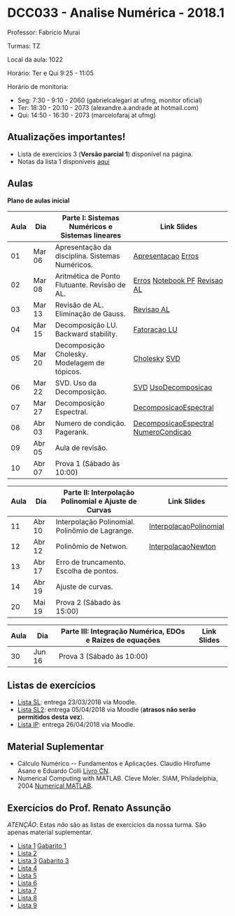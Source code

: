﻿DCC033 - Analise Numérica - 2018.1
==================================

Professor: Fabricio Murai

Turmas: TZ

Local da aula: 1022

Horário: Ter e Qui 9:25 - 11:05

Horário de monitoria:

 * Seg: 7:30 - 9:10 - 2060 (gabrielcalegari at ufmg, monitor oficial)
 * Ter: 18:30 - 20:10 - 2073 (alexandre.a.andrade at hotmail.com)
 * Qui: 14:50 - 16:30 - 2073 (marcelofaraj at ufmg)



Atualizações importantes!
-------------------------
 * Lista de exercícios 3 (**Versão parcial 1**) disponível na página.
 * Notas da lista 1 disponíveis [aqui](https://docs.google.com/spreadsheets/d/1JBNt5ETcFQLfBDUVJyC8JDJnn6jJs_tcqGOYpMQ1FUg/edit?usp=sharing)


Aulas
-----

**Plano de aulas inicial**

|Aula  |  Dia     | Parte I: Sistemas Numéricos e Sistemas lineares | Link Slides |
|------|----------|--------------------------------------------------------------|-------------|
|01|Mar 06| Apresentação da disciplina. Sistemas Numéricos.  | [Apresentacao] [Erros]|
|02|Mar 08| Aritmética de Ponto Flutuante. Revisão de AL. | [Erros] [Notebook PF] [Revisao AL]|
|03|Mar 13| Revisão de AL. Eliminação de Gauss. | [Revisao AL] |
|04|Mar 15| Decomposição LU. Backward stability. | [Fatoracao LU] |
|05|Mar 20| Decomposição Cholesky. Modelagem de tópicos. | [Cholesky] [SVD] |
|06|Mar 22| SVD. Uso da Decomposição. | [SVD] [UsoDecomposicao] |
|07|Mar 27| Decomposição Espectral. | [DecomposicaoEspectral]|
|08|Abr 03| Numero de condição. Pagerank. | [DecomposicaoEspectral] [NumeroCondicao] |
|09|Abr 05| Aula de revisão. ||
|10|Abr 07| Prova 1 (Sábado às 10:00)  ||

|Aula  |  Dia     | Parte II: Interpolação Polinomial e Ajuste de Curvas | Link Slides |
|------|----------|--------------------------------------------------------------|-------------|
|11 |Abr 10 | Interpolação Polinomial. Polinômio de Lagrange.  | [InterpolacaoPolinomial]|
|12 |Abr 12 | Polinômio de Netwon.  | [InterpolacaoNewton]|
|13 |Abr 17 | Erro de truncamento. Escolha de pontos.  | |
|14 |Abr 19 | Ajuste de curvas.  | |
|20 | Mai 19  | Prova 2 (Sábado às 15:00)                        | |


|Aula  |  Dia     | Parte III: Integração Numérica, EDOs e Raízes de equações    | Link Slides |
|------|----------|--------------------------------------------------------------|-------------|
|30 |Jun 16| Prova 3 (Sábado às 10:00)                                           |             |


Listas de exercícios
--------------------
 * [Lista SL]: entrega 23/03/2018 via Moodle.
 * [Lista SL2]: entrega 05/04/2018 via Moodle (**atrasos não serão permitidos desta vez**).
 * [Lista IP]: entrega 26/04/2018 via Moodle.


Material Suplementar
--------------------
 * Cálculo Numérico -- Fundamentos e Aplicações. Claudio Hirofume Asano e Eduardo Colli [Livro CN].
 * Numerical Computing with MATLAB. Cleve Moler. SIAM, Philadelphia, 2004 [Numerical MATLAB].


[Livro CN]: https://www.ime.usp.br/~asano/LivroNumerico/LivroNumerico.pdf
[Numerical MATLAB]: http://www.mathworks.com/moler/index_ncm.html


Exercícios do Prof. Renato Assunção
-----------------------------------
*ATENÇÃO*: Estas *não* são as listas de exercícios da nossa turma. São apenas material suplementar.
 * [Lista 1] [Gabarito 1]
 * [Lista 2]
 * [Lista 3] [Gabarito 3]
 * [Lista 4]
 * [Lista 5]
 * [Lista 6]
 * [Lista 7]
 * [Lista 8]
 * [Lista 9]

[Lista SL]: ../../ancn_slides/lista1.pdf
[Lista SL2]: ../../ancn_slides/lista2.pdf
[Lista IP]: ../../ancn_slides/lista3.pdf
[Lista 1]: http://homepages.dcc.ufmg.br/~assuncao/an/Lista01.pdf
[Gabarito 1]: http://homepages.dcc.ufmg.br/~assuncao/an/gabarito_lista_01.pdf
[Lista 2]: http://homepages.dcc.ufmg.br/~assuncao/an/Lista02.pdf
[Lista 3]: http://homepages.dcc.ufmg.br/~assuncao/an/Lista03.pdf
[Gabarito 3]: http://homepages.dcc.ufmg.br/~assuncao/an/gabarito_lista_03.pdf
[Lista 4]: http://homepages.dcc.ufmg.br/~assuncao/an/Lista04.pdf
[Lista 5]: http://homepages.dcc.ufmg.br/~assuncao/an/Lista05.pdf
[Lista 6]: http://homepages.dcc.ufmg.br/~assuncao/an/Exerc06.pdf
[Lista 7]: http://homepages.dcc.ufmg.br/~assuncao/an/Lista07.pdf
[Lista 8]: http://homepages.dcc.ufmg.br/~assuncao/an/Lista08.pdf
[Lista 9]: http://homepages.dcc.ufmg.br/~assuncao/an/Lista09.pdf

[Apresentacao]:../../ancn_slides/Apresentacao.pdf
[InterpolacaoPolinomial]:https://nbviewer.jupyter.org/github/fabriciomurai/teaching/blob/master/ancn_slides/InterpolacaoPolinomial.ipynb
[InterpolacaoNewton]:https://nbviewer.jupyter.org/github/fabriciomurai/teaching/blob/master/ancn_slides/InterpolacaoNewton.ipynb
[Notebook PF]:https://nbviewer.jupyter.org/github/fabriciomurai/teaching/blob/master/ancn_slides/PontoFlutuante.ipynb
[Revisao AL]:https://nbviewer.jupyter.org/github/fabriciomurai/teaching/blob/master/ancn_slides/RevisaoAL.ipynb
[Fatoracao LU]:https://nbviewer.jupyter.org/github/fabriciomurai/teaching/blob/master/ancn_slides/FatoracaoLU.ipynb
[Cholesky]:https://nbviewer.jupyter.org/github/fabriciomurai/teaching/blob/master/ancn_slides/Cholesky.ipynb
[SVD]:https://nbviewer.jupyter.org/github/fabriciomurai/teaching/blob/master/ancn_slides/SVD.ipynb
[UsoDecomposicao]:https://nbviewer.jupyter.org/github/fabriciomurai/teaching/blob/master/ancn_slides/UsoDecomposicao.ipynb
[NumeroCondicao]:https://nbviewer.jupyter.org/github/fabriciomurai/teaching/blob/master/ancn_slides/NumeroCondicao.ipynb
[DecomposicaoEspectral]:https://nbviewer.jupyter.org/github/fabriciomurai/teaching/blob/master/ancn_slides/DecomposicaoEspectral.ipynb


[00-Intro]: ../../ancn_slides/00te-Intro.pdf
[01-Pseudo]: ../../ancn_slides/01-Conceitos.pdf
[02-SL]: ../../ancn_slides/02-SistemasLineares.pdf
[02-AL]: ../../ancn_slides/A02-RevisaoAL.pdf
[03-SN]: ../../ancn_slides/A03-SistemasNumericos.pdf
[04-SL]: ../../ancn_slides/A04-SistemasLineares.pdf
[Aula05]: ../../ancn_slides/A05-DecomposicaoLU.pdf
[Aula06]: ../../ancn_slides/A06-Cholesky.pdf
[Aula07]: ../../ancn_slides/A07-UsoDecomposicao.pdf
[Aula08]: ../../ancn_slides/A08-Condicionamento.pdf
[Aula09]: ../../ancn_slides/A09-Interpolacao.pdf
[Aula10]: ../../ancn_slides/A10-PolinomioNewton.pdf
[Aula11]: ../../ancn_slides/A11-GregoryNewton.pdf
[Aula12]: ../../ancn_slides/A12-ErroInterpolacao.pdf
[Erros]: ../../ancn_slides/PontoFlutuanteErros.pdf
[QuizzTeorico]: ../../ancn_slides/quizz-theory.pdf
[GabaritoTeorico]: ../../ancn_slides/gabarito-theory.pdf
[Quizz01]: ../../ancn_slides/quizz01.pdf
[Quizz02]: ../../ancn_slides/gabarito02.pdf
[Quizz03]: ../../ancn_slides/gabarito03.pdf
[Quizz04]: ../../ancn_slides/gabarito04.pdf
[Quizz05]: ../../ancn_slides/gabarito05.pdf
[Quizz06]: ../../ancn_slides/gabarito06.pdf
[Quizz07]: ../../ancn_slides/gabarito07.pdf
[Quizz08]: ../../ancn_slides/gabarito08.pdf
[Quizz09]: ../../ancn_slides/gabarito09.pdf
[Maratona]: ../../ancn_slides/divulgacao-maratona.pdf
[Notas]: https://docs.google.com/spreadsheets/d/1s3jH3t-UhV2gQFDU8lJxeavxx06HK-6vq22bMz0Gnp4/edit?usp=sharing
[Formulario]: http://homepages.dcc.ufmg.br/~lcerf/slides/formulario.pdf

[P2-Notas]: https://drive.google.com/open?id=1ZbdjVT78HYdY5fVuoqiAxi1AelN-ngjD53r5_XgiG2s
[P1-Stats]: ../../ancn_slides/p1_stats.pdf
[P2-Stats]: ../../ancn_slides/p2_stats.pdf
[P1-Notas]: ../../ancn_slides/p1_notas_an.pdf
[Aula09]: ../../ancn_slides/A09-Interpolacao.pdf
[03-Interpolacao]: ../../ancn_slides/03-InterpolacaoPolinomial.pdf
